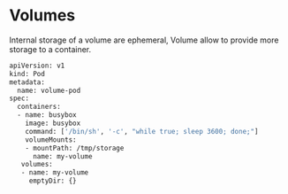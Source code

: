 # Volumes 
Internal storage of a volume are ephemeral, Volume allow to provide more storage to a container.
```sh
apiVersion: v1
kind: Pod
metadata:
  name: volume-pod
spec:
  containers:
  - name: busybox
    image: busybox
    command: ['/bin/sh', '-c', "while true; sleep 3600; done;"]
    volumeMounts:
    - mountPath: /tmp/storage
      name: my-volume      
   volumes:
   - name: my-volume
     emptyDir: {}     
```